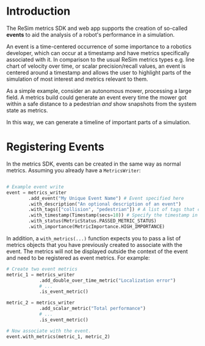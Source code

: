 # Introduction

The ReSim metrics SDK and web app supports the creation of so-called **events** to aid the
analysis of a robot's performance in a simulation.

An event is a time-centered occurrence of some importance to a robotics developer, which can 
occur at a timestamp and have metrics specifically associated with it. In comparison to the
usual ReSim metrics types e.g. line chart of velocity over time, or scalar precision/recall
values, an event is centered around a timestamp and allows the user to highlight parts of the
simulation of most interest and metrics relevant to them.

As a simple example, consider an autonomous mower, processing a large field. A metrics build
could generate an event every time the mower got within a safe distance to a pedestrian
*and* show snapshots from the system state as metrics.

In this way, we can generate a timeline of important parts of a simulation.

# Registering Events

In the metrics SDK, events can be created in the same way as normal metrics. Assuming
you already have a `MetricsWriter`:

```python

# Example event write
event = metrics_writer
        .add_event("My Unique Event Name") # Event specified here
        .with_description("An optional description of an event")
        .with_tags(["collision", "pedestrian"]) # A list of tags that can be used to categorize the event 
        .with_timestamp(Timestamp(secs=10)) # Specify the timestamp in your simulation that the event occurs
        .with_status(MetricStatus.PASSED_METRIC_STATUS)
        .with_importance(MetricImportance.HIGH_IMPORTANCE)
```

In addition, a `with_metrics(...)` function expects you to pass a list of metrics objects that 
you have previously created to associate with the event. The metrics will not be displayed outside 
the context of the event and need to be registered as event metrics. For example:

```python
# Create two event metrics
metric_1 = metrics_writer
            .add_double_over_time_metric("Localization error")
            # ...
            .is_event_metric()

metric_2 = metrics_writer
            .add_scalar_metric("Total performance")
            # ...
            .is_event_metric()

# Now associate with the event.
event.with_metrics(metric_1, metric_2)
```
